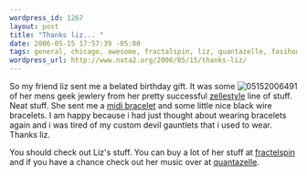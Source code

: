```yaml
--- 
wordpress_id: 1267
layout: post
title: "Thanks liz... "
date: 2006-05-15 17:57:39 -05:00
tags: general, chicago, awesome, fractalspin, liz, quantazelle, fasihon
wordpress_url: http://www.nata2.org/2006/05/15/thanks-liz/
---
```

<a title="Photo Sharing" href="http://www.flickr.com/photos/natatwo/147086702/"><img align="right" title="05152006491" alt="05152006491" src="http://static.flickr.com/45/147086702_0be1483156_m.jpg" /></a>So my friend liz sent me a belated birthday gift. It was some of her mens geek jewlery from her pretty successful <a href="http://zellestyle.com/">zellestyle</a> line of stuff. Neat stuff. She sent me a <a href="http://www.fractalspin.com/x/product.php?productid=20&cat=0&page=2">midi bracelet</a> and some little nice black wire bracelets. I am happy because i had just thought about wearing bracelets again and i was tired of my custom devil gauntlets that i used to wear. Thanks liz.

You should check out Liz's stuff. You can buy a lot of her stuff at <a href="http://www.fractalspin.com/x/home.php">fractelspin</a> and if you have a chance check out her music over at <a href="http://www.quantazelle.com/">quantazelle</a>.
